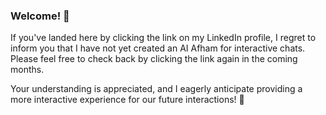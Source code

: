### Welcome! 👋

If you've landed here by clicking the link on my LinkedIn profile, I regret to inform you that I have not yet created an AI Afham for interactive chats. Please feel free to check back by clicking the link again in the coming months.

Your understanding is appreciated, and I eagerly anticipate providing a more interactive experience for our future interactions! 🌟
